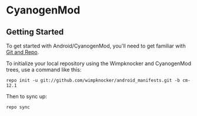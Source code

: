 CyanogenMod
===========

Getting Started
---------------

To get started with Android/CyanogenMod, you'll need to get
familiar with [Git and Repo](http://source.android.com/source/using-repo.html).

To initialize your local repository using the Wimpknocker and CyanogenMod trees, use a command like this:

    repo init -u git://github.com/wimpknocker/android_manifests.git -b cm-12.1

Then to sync up:

    repo sync
